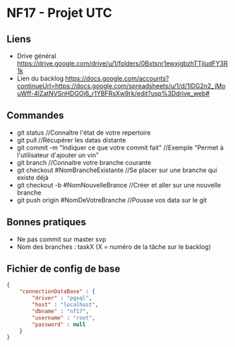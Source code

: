 # NF17 - Projet UTC

## Liens

* Drive général https://drive.google.com/drive/u/1/folders/0Bxtsnr1ewxjgbzhTTjludFY3R1k
* Lien du backlog https://docs.google.com/accounts?continueUrl=https://docs.google.com/spreadsheets/u/1/d/1lDG2n2_jMouWff-4lZatNVSnHDGOi6_r1YBFRsXw9rk/edit?usp%3Ddrive_web#

## Commandes
* git status //Connaître l'état de votre repertoire
* git pull //Récupérer les datas distante
* git commit -m "Indiquer ce que votre commit fait" //Exemple "Permet à l'utilisateur d'ajouter un vin"
* git branch //Connaitre votre branche courante
* git checkout #NomBrancheExistante //Se placer sur une branche qui existe déjà
* git checkout -b #NomNouvelleBrance //Créer et aller sur une nouvelle branche
* git push origin #NomDeVotreBranche //Pousse vos data sur le git

## Bonnes pratiques
* Ne pas commit sur master svp
* Nom des branches : taskX (X = numéro de la tâche sur le backlog)

## Fichier de config de base
```json
{
    "connectionDataBase" : {
        "driver" : "pgsql",
        "host" : "localhost",
        "dbname" : "nf17",
        "username" : "root",
        "password" : null
    }
}
```
